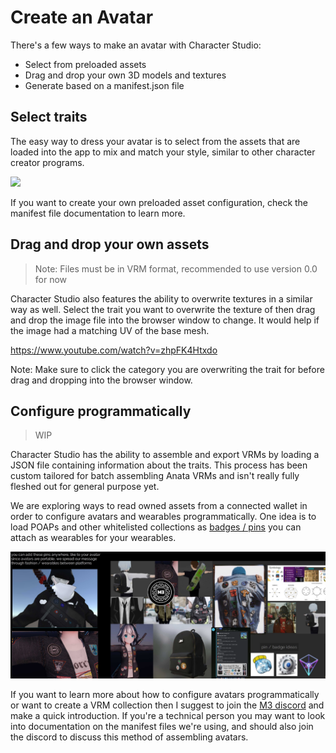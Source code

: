 # Create an Avatar


There's a few ways to make an avatar with Character Studio:

- Select from preloaded assets
- Drag and drop your own 3D models and textures
- Generate based on a manifest.json file

## Select traits

The easy way to dress your avatar is to select from the assets that are loaded into the app to mix and match your style, similar to other character creator programs. 

![](/img/v2zJEiy.gif)

If you want to create your own preloaded asset configuration, check the manifest file documentation to learn more.

## Drag and drop your own assets

> Note: Files must be in VRM format, recommended to use version 0.0 for now

Character Studio also features the ability to overwrite textures in a similar way as well. Select the trait you want to overwrite the texture of then drag and drop the image file into the browser window to change. It would help if the image had a matching UV of the base mesh.


https://www.youtube.com/watch?v=zhpFK4Htxdo

Note: Make sure to click the category you are overwriting the trait for before drag and dropping into the browser window.

## Configure programmatically

> WIP

Character Studio has the ability to assemble and export VRMs by loading a JSON file containing information about the traits. This process has been custom tailored for batch assembling Anata VRMs and isn't really fully fleshed out for general purpose yet.

We are exploring ways to read owned assets from a connected wallet in order to configure avatars and wearables programmatically. One idea is to load POAPs and other whitelisted collections as [badges / pins](https://sketchfab.com/3d-models/3d-skill-role-badges-and-pins-e3329ed59b874aad98586657a5f11630) you can attach as wearables for your wearables. 

![](/img/rFV2t9G.png)

If you want to learn more about how to configure avatars programmatically or want to create a VRM collection then I suggest to join the [M3 discord](https://m3org.com/discord) and make a quick introduction. If you're a technical person you may want to look into documentation on the manifest files we're using, and should also join the discord to discuss this method of assembling avatars.
